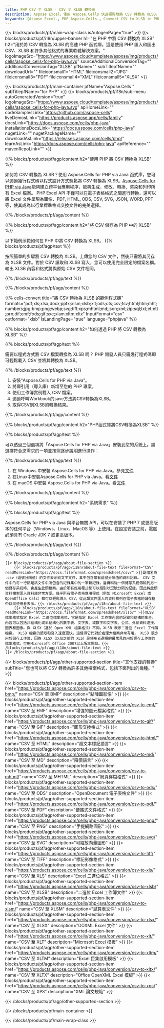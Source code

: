 ```yaml
---
title: PHP CSV 至 XLSB - CSV 至 XLSB 轉換器
description: Aspose Excel。使用 Aspose.Cells 快速輕鬆地將 CSV 轉換為 XLSB。PHP CSV 轉換為 XLSB。PHP 將 CSV 儲存為 07617481。PHP 將 CSV 儲存為 0761741818317481761741818761748181761748183。
keywords: [Aspose Excel., PHP Aspose.Cells., Convert CSV to XLSB in PHP., Save CSV to XLSB using PHP., PHP CSV to XLSB saveformat., CSV to XLSB Converter., PHP Save CSV as XLSB]
---
```

{{< blocks/products/pf/main-wrap-class isAutogenPage="true" >}}
{{< blocks/products/pf/i18n/upper-banner h1="在 PHP 中將 CSV 轉換為 XLSB" h2="用於將 CSV 轉換為 XLSB 的高速 PHP 函式庫。這是使用 PHP 匯入和匯出 CSV、XLSB 和許多其他格式的專業軟體解決方案。" logoImageSrc="https://www.aspose.cloud/templates/aspose/img/products/cells/aspose_cells-for-php-java.svg" sourceAdditionalConversionTag="" additionalConversionTag="XLSB" pfName="" subTitlepfName="" downloadUrl="" fileiconsmall1="HTML" fileiconsmall2="JPG" fileiconsmall3="PDF" fileiconsmall4="XML" fileiconsmall5="XLSX" >}}

{{< blocks/products/pf/main-container pfName="Aspose.Cells " subTitlepfName="for PHP" >}}
{{< blocks/products/pf/i18n/sub-menu autoGeneratedVersion="true" logoImageSrc="https://www.aspose.cloud/templates/aspose/img/products/cells/aspose_cells-for-php-java.svg" apiHomeLink="" codeSamplesLink="https://github.com/aspose-cells" liveDemosLink="https://products.aspose.app/cells/family" docsLink="https://docs.aspose.com/cells/php-java" installationsDocsLink="https://docs.aspose.com/cells/php-java" nugetLink="" nugetPackageName="" downloadAsLink="https://releases.aspose.com/cells/php/" learnAsLink="https://docs.aspose.com/cells/php-java" apiReference="" mavenRepoLink="" >}}


{{% blocks/products/pf/agp/content h2="使用 PHP 將 CSV 轉換為 XLSB" %}}

如何將 CSV 轉換為 XLSB？使用 Aspose.Cells for PHP via Java 函式庫，您可以透過幾行程式碼以程式設計方式輕鬆將 CSV 轉換為 XLSB。[Aspose.Cells for PHP via Java](https://products.aspose.com/cells/php-java/)能夠建立跨平台應用程序，能夠生成、修改、轉換、渲染和列印所有 Excel 檔案。 PHP Excel API 不僅可以在電子表格格式之間進行轉換，還可以將 Excel 文件呈現為圖像、PDF, HTML, ODS, CSV, SVG, JSON, WORD, PPT 等，使其成為以行業標準格式交換文件的完美選擇。
 
{{% /blocks/products/pf/agp/content %}}

{{% blocks/products/pf/agp/content h2="將 CSV 儲存為 PHP 中的 XLSB" %}}

以下範例示範如何在 PHP 中將 CSV 轉換為 XLSB。
{{% blocks/products/pf/agp/text %}}

按照簡單的步驟將 CSV 轉換為 XLSB。上傳您的 CSV 文件，然後只需將其另存為 XLSB 文件。對於 CSV 讀取和 XLSB 寫入，您可以使用完全限定的檔案名稱。輸出 XLSB 內容和格式將與原始 CSV 文件相同。

{{% /blocks/products/pf/agp/text %}}

{{% /blocks/products/pf/agp/content %}}

{{% cells-convert title="將 CSV 轉換為 XLSB 的範例程式碼" formats="pdf;xls;xlsx;docx;pptx;xlsm;xlsb;xlt;ods;ots;csv;tsv;html;htm;mht;numbers;jpg;bmp;png;webp;svg;tiff;xps;mhtml;md;json;xml;zip;sql;txt;et;ett;prn;dif;emf;fods;gif;sxc;xlam;xltm;xltx" InputFormat="csv" outformat="xlsb" IsLandingPage="true" language="phpjava" %}}

{{% blocks/products/pf/agp/content h2="如何透過 PHP 將 CSV 轉換為 XLSB" %}}

{{% blocks/products/pf/agp/text %}}

需要以程式方式將 CSV 檔案轉換為 XLSB 嗎？ PHP 開發人員只需幾行程式碼即可輕鬆載入 CSV 並將其轉換為 XLSB。

{{% /blocks/products/pf/agp/text %}}

1. 安裝“Aspose.Cells for PHP via Java”。
1. 將庫引用（導入庫）新增至您的 PHP 專案。
1. 使用工作簿實例載入 CSV 檔案。
1. 透過呼叫Workbook的save方法將CSV轉換為XLSB。
1. 取得CSV到XLSB的轉換結果。

{{% /blocks/products/pf/agp/content %}}

{{% blocks/products/pf/agp/content h2="PHP函式庫將CSV轉換為XLSB" %}}

{{% blocks/products/pf/agp/text %}}

可以透過三個選項將「Aspose.Cells for PHP via Java」安裝到您的系統上。請選擇符合您需求的一項並按照逐步說明進行操作：

{{% /blocks/products/pf/agp/text %}}

1. 在 Windows 中安裝 Aspose.Cells for PHP via Java。參見[文件](https://docs.aspose.com/cells/php-java/setup-and-installation-guidelines/#windows)
1. 在Linux中安裝Aspose.Cells for PHP via Java。看[文件](https://docs.aspose.com/cells/php-java/setup-and-installation-guidelines/#linux)
1. 在 macOS 中安裝 Aspose.Cells for PHP via Java。看[文件](https://docs.aspose.com/cells/php-java/setup-and-installation-guidelines/#mac)

{{% /blocks/products/pf/agp/content %}}

{{% blocks/products/pf/agp/content h2="系統需求" %}}

{{% blocks/products/pf/agp/text %}}

Aspose.Cells for PHP via Java 與平台無關 API，可以在安裝了 PHP 7 或更高版本的任何平台（Windows、Linux、MacOS 等）上使用。在設定安裝之前，電腦必須具有 Oracle JDK 7 或更高版本。
 
{{% /blocks/products/pf/agp/text %}}


{{% /blocks/products/pf/agp/content %}}

<!-- aboutfile Starts -->
    {{< blocks/products/pf/agp/about-file-section >}}
        {{< blocks/products/pf/agp/i18n/about-file-text fileFormat="CSV" readMoreLink="https://docs.fileformat.com/spreadsheet/csv/" >}}副檔名為 .csv（逗號分隔值）的文件表示純文字文件，其中包含帶有逗號分隔值的資料記錄。 CSV 文件中的每一行都是該文件中所包含的記錄集中的一筆新記錄。當資料從一個儲存系統傳輸到另一個儲存系統時，會產生此類檔案。由於所有應用程式都可以識別以逗號分隔的記錄，因此將此類資料檔案匯入資料庫非常方便。幾乎所有電子表格應用程式（例如 Microsoft Excel 或 OpenOffice Calc）都可以輕鬆導入 CSV。從此類文件匯入的資料排列在電子表格的儲存格中以向使用者表示。{{< /blocks/products/pf/agp/i18n/about-file-text >}}
        {{< blocks/products/pf/agp/i18n/about-file-text fileFormat="XLSB" readMoreLink="https://docs.fileformat.com/spreadsheet/xlsb/" >}}XLSB 檔案格式指定 Excel 二進位檔案格式，它是指定 Excel 工作簿內容的記錄和結構的集合。內容可以包括非結構化或半結構化的數字表、文字表、或數字和文字表、公式、外部資料連接、圖表和圖像。與 XLSX（基於 Open XML 檔案格式）不同，XLSB 表示二進位 Excel 工作簿檔案。 XLSB 檔案的讀取和寫入速度更快，這使得它們對於處理大檔案非常有用。 XLSB 很少用於儲存工作簿，因為 XLSX（以及之前的 XLS）是使用者選擇的最常見的用於保存工作簿的檔案格式。可用Microsoft Office 2007以上版本開啟。{{< /blocks/products/pf/agp/i18n/about-file-text >}}
    {{< /blocks/products/pf/agp/about-file-section >}}
<!-- aboutfile Ends -->

{{< blocks/products/pf/agp/other-supported-section title="其他支援的轉換" subTitle="您也可以將 CSV 轉換為許多其他檔案格式，包括下面列出的幾種。" >}}

{{< blocks/products/pf/agp/other-supported-section-item href="https://products.aspose.com/cells/php-java/conversion/csv-to-bmp/" name="CSV 至 BMP" description="點陣圖影像" >}}
{{< blocks/products/pf/agp/other-supported-section-item href="https://products.aspose.com/cells/php-java/conversion/csv-to-emf/" name="CSV 至 EMF" description="增強的圖元檔案格式" >}}
{{< blocks/products/pf/agp/other-supported-section-item href="https://products.aspose.com/cells/php-java/conversion/csv-to-gif/" name="CSV 至 GIF" description="圖形交換格式" >}}
{{< blocks/products/pf/agp/other-supported-section-item href="https://products.aspose.com/cells/php-java/conversion/csv-to-html/" name="CSV 至 HTML" description="超文本標記語言" >}}
{{< blocks/products/pf/agp/other-supported-section-item href="https://products.aspose.com/cells/php-java/conversion/csv-to-md/" name="CSV 至 MD" description="降價語言" >}}
{{< blocks/products/pf/agp/other-supported-section-item href="https://products.aspose.com/cells/php-java/conversion/csv-to-mhtml/" name="CSV 至 MHTML" description="網頁存檔格式" >}}
{{< blocks/products/pf/agp/other-supported-section-item href="https://products.aspose.com/cells/php-java/conversion/csv-to-ods/" name="CSV 至 ODS" description="OpenDocument 電子表格文件" >}}
{{< blocks/products/pf/agp/other-supported-section-item href="https://products.aspose.com/cells/php-java/conversion/csv-to-pdf/" name="CSV 至 PDF" description="便攜式文件格式" >}}
{{< blocks/products/pf/agp/other-supported-section-item href="https://products.aspose.com/cells/php-java/conversion/csv-to-png/" name="CSV 至 PNG" description="手提網路圖形" >}}
{{< blocks/products/pf/agp/other-supported-section-item href="https://products.aspose.com/cells/php-java/conversion/csv-to-svg/" name="CSV 至 SVG" description="可縮放向量圖形" >}}
{{< blocks/products/pf/agp/other-supported-section-item href="https://products.aspose.com/cells/php-java/conversion/csv-to-tiff/" name="CSV 至 TIFF" description="標記影像格式" >}}
{{< blocks/products/pf/agp/other-supported-section-item href="https://products.aspose.com/cells/php-java/conversion/csv-to-xls/" name="CSV 至 XLS" description="Excel 二進位格式" >}}
{{< blocks/products/pf/agp/other-supported-section-item href="https://products.aspose.com/cells/php-java/conversion/csv-to-xlsb/" name="CSV 至 XLSB" description="二進位 Excel 工作簿文件" >}}
{{< blocks/products/pf/agp/other-supported-section-item href="https://products.aspose.com/cells/php-java/conversion/csv-to-xlsm/" name="CSV 至 XLSM" description="試算表文件" >}}
{{< blocks/products/pf/agp/other-supported-section-item href="https://products.aspose.com/cells/php-java/conversion/csv-to-xlsx/" name="CSV 至 XLSX" description="OOXML Excel 文件" >}}
{{< blocks/products/pf/agp/other-supported-section-item href="https://products.aspose.com/cells/php-java/conversion/csv-to-xlt/" name="CSV 至 XLT" description="Microsoft Excel 模板" >}}
{{< blocks/products/pf/agp/other-supported-section-item href="https://products.aspose.com/cells/php-java/conversion/csv-to-xltm/" name="CSV 至 XLTM" description="Excel 巨集啟用模板" >}}
{{< blocks/products/pf/agp/other-supported-section-item href="https://products.aspose.com/cells/php-java/conversion/csv-to-xltx/" name="CSV 至 XLTX" description="Office OpenXML Excel 模板" >}}
{{< blocks/products/pf/agp/other-supported-section-item href="https://products.aspose.com/cells/php-java/conversion/csv-to-xps/" name="CSV 至 XPS" description="XML 論文規範" >}}

{{< /blocks/products/pf/agp/other-supported-section >}}

{{< /blocks/products/pf/main-container >}}
    
{{< /blocks/products/pf/main-wrap-class >}}
